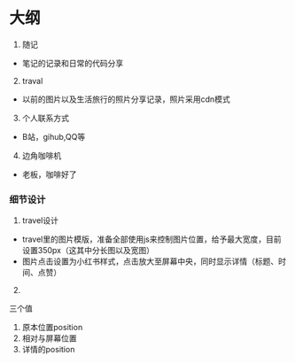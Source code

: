 # 大纲
 1. 随记
 * 笔记的记录和日常的代码分享

 2. traval
 * 以前的图片以及生活旅行的照片分享记录，照片采用cdn模式

 3. 个人联系方式
 * B站，gihub,QQ等 

 4. 边角咖啡机
 * 老板，咖啡好了



 ### 细节设计
 1. travel设计
  - travel里的图片模版，准备全部使用js来控制图片位置，给予最大宽度，目前设置350px（这其中分长图以及宽图）
  - 图片点击设置为小红书样式，点击放大至屏幕中央，同时显示详情（标题、时间、点赞）
 2. 


三个值
1. 原本位置position
2. 相对与屏幕位置
3. 详情的position